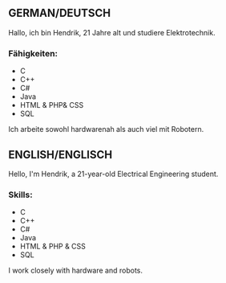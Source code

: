 ## GERMAN/DEUTSCH
Hallo, ich bin Hendrik, 21 Jahre alt und studiere Elektrotechnik. 

### Fähigkeiten:
- C
- C++
- C#
- Java
- HTML & PHP& CSS
- SQL

Ich arbeite sowohl hardwarenah als auch viel mit Robotern.

## ENGLISH/ENGLISCH
Hello, I'm Hendrik, a 21-year-old Electrical Engineering student. 

### Skills:
- C
- C++
- C#
- Java
- HTML & PHP & CSS
- SQL

I work closely with hardware and robots.
